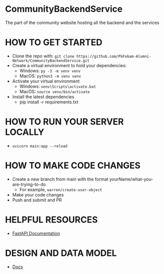 # CommunityBackendService
The part of the community website hosting all the backend and the services

# HOW TO GET STARTED
- Clone the repo with: `git clone https://github.com/PkFokam-Alumni-Network/CommunityBackendService.git`
- Create a virtual environment to hold your dependencies:
  - Windows: `py -3 -m venv venv`
  - MacOS: `python3 -m venv venv`
- Activate your virtual environment
  - Windows: `venv\Scripts\activate.bat`
  - MacOS: `source venv/bin/activate`
- Install the latest dependencies
  - pip install -r requirements.txt

# HOW TO RUN YOUR SERVER LOCALLY
- `uvicorn main:app --reload`


# HOW TO MAKE CODE CHANGES
- Create a new branch from main with the format yourName/what-you-are-trying-to-do
  - For example, `warren/create-user-object`
- Make your code changes
- Push and submit and PR

# HELPFUL RESOURCES
- [FastAPI Documentation](https://fastapi.tiangolo.com/)

# DESIGN AND DATA MODEL
- [Docs](https://docs.google.com/document/d/1tOZmcg-oa32PrtxE-sImnDYidz3Gw6cjE0YvSzqt7Bo/edit?usp=sharing)
